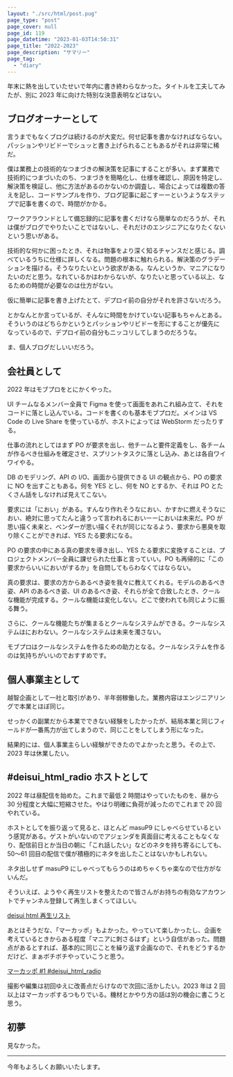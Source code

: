 ```yaml
---
layout: "./src/html/post.pug"
page_type: "post"
page_cover: null
page_id: 119
page_datetime: "2023-01-03T14:50:31"
page_title: "2022-2023"
page_description: "サマリー"
page_tag:
  - "diary"
---
```


年末に熱を出していたせいで年内に書き終わらなかった。タイトルを工夫してみたが、別に 2023 年に向けた特別な決意表明などはない。

## ブログオーナーとして

言うまでもなくブログは続けるのが大変だ。何せ記事を書かなければならない。パッションやリビドーでシュッと書き上げられることもあるがそれは非常に稀だ。

僕は業務上の技術的なつまづきの解決策を記事にすることが多い。まず業務で技術的につまづいたのち、つまづきを簡略化し、仕様を確認し、原因を特定し、解決策を検証し、他に方法があるのかないのか調査し、場合によっては複数の答えを記し、コードサンプルを作り、ブログ記事に起こすーーというようなステップで記事を書くので、時間がかかる。

ワークアラウンドとして備忘録的に記事を書くだけなら簡単なのだろうが、それは僕がブログでやりたいことではないし、それだけのエンジニアになりたくないという思いがある。

技術的な何かに困ったとき、それは物事をより深く知るチャンスだと感じる。調べているうちに仕様に詳しくなる。問題の根本に触れられる。解決策のグラデーションを描ける。そうなりたいという欲求がある。なんというか、マニアになりたいのだと思う。なれているかはわからないが、なりたいと思っている以上、なるための時間が必要なのは仕方がない。

仮に簡単に記事を書き上げたとて、デプロイ前の自分がそれを許さないだろう。

とかなんとか言っているが、そんなに時間をかけていない記事もちゃんとある。そういうのはどちらかというとパッションやリビドーを形にすることが優先になっているので、デプロイ前の自分もニッコリしてしまうのだろうな。

ま、個人ブログだしいいだろう。

## 会社員として

2022 年はモブプロをとにかくやった。

UI チームなるメンバー全員で Figma を使って画面をあれこれ組み立て、それをコードに落とし込んでいる。コードを書くのも基本モブプロだ。メインは VS Code の Live Share を使っているが、ホストによっては WebStorm だったりする。

仕事の流れとしてはまず PO が要求を出し、他チームと要件定義をし、各チームが作るべき仕組みを確定させ、スプリントタスクに落とし込み、あとは各自ワイワイやる。

DB のモデリング、API の I/O、画面から提供できる UI の観点から、PO の要求に NO を出すこともある。何を YES とし、何を NO とするか、それは PO とたくさん話をしなければ見えてこない。

要求には「におい」がある。すんなり作れそうなにおい、かすかに燃えそうなにおい、絶対に思ってたんと違うって言われるにおいーーにおいは未来だ。PO が思い描く未来と、ベンダーが思い描くそれが同じになるよう、要求から悪臭を取り除くことができれば、YES たる要求になる。

PO の要求の中にある真の要求を導き出し、YES たる要求に変換することは、プロジェクトメンバー全員に課せられた仕事と言っていい。PO も再帰的に「この要求からいいにおいがするか」を自問してもらわなくてはならない。

真の要求は、要求の方からあるべき姿を我々に教えてくれる。モデルのあるべき姿、API のあるべき姿、UI のあるべき姿、それらが全て合致したとき、クールな機能が完成する。クールな機能は変化しない。どこで使われても同じように振る舞う。

さらに、クールな機能たちが集まるとクールなシステムができる。クールなシステムはにおわない。クールなシステムは未来を濁さない。

モブプロはクールなシステムを作るための助力となる。クールなシステムを作るのは気持ちがいいのでおすすめです。

## 個人事業主として

越智企画として一社と取引があり、半年弱稼働した。業務内容はエンジニアリングで本業とほぼ同じ。

せっかくの副業だから本業でできない経験をしたかったが、結局本業と同じフィールドが一番馬力が出てしまうので、同じことをしてしまう形になった。

結果的には、個人事業主らしい経験ができたのでよかったと思う。その上で、2023 年は休業したい。

## #deisui_html_radio ホストとして

2022 年は昼配信を始めた。これまで最低 2 時間はやっていたものを、昼から 30 分程度と大幅に短縮させた。やはり明確に負荷が減ったのでこれまで 20 回やれている。

ホストとしてを振り返って見ると、ほとんど masuP9 にしゃべらせているという感覚がある。ゲストがいないのでアジェンダを真面目に考えることもなくなり、配信前日とか当日の朝に「これ話したい」などのネタを持ち寄るにしても、50〜61 回目の配信で僕が積極的にネタを出したことはないかもしれない。

ネタ出しせず masuP9 にしゃべってもらうのはめちゃくちゃ楽なので仕方がないんだ。

そういえば、ようやく再生リストを整えたので皆さんがお持ちの有効なアカウントでチャンネル登録して再生しまくってほしい。

[deisui html 再生リスト](https://www.youtube.com/@deisuihtmlradio/playlists)

あとはそうだな、「マーカッポ」もよかった。やっていて楽しかったし、企画を考えているときからある程度「マニアに刺さるはず」という自信があった。問題点があるとすれば、基本的に同じことを繰り返す企画なので、それをどうするかだけど、まぁボチボチやっていこうと思う。

[マーカッポ #1 #deisui_html_radio](https://www.youtube.com/watch?v=qq9R7-1FptQ)

撮影や編集は初回ゆえに改善点だらけなので次回に活かしたい。2023 年は 2 回以上はマーカッポするつもりでいる。機材とかやり方の話は別の機会に書こうと思う。

## 初夢

見なかった。

---

今年もよろしくお願いいたします。
